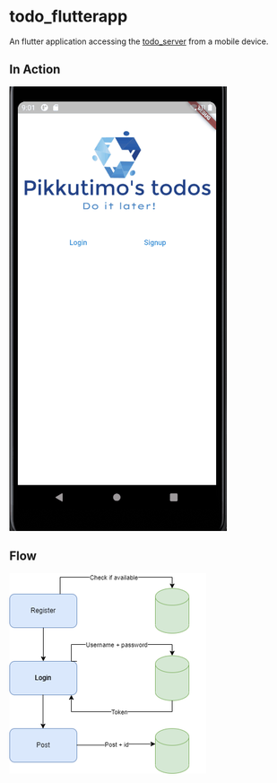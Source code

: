 # todo_flutterapp

An flutter application accessing the [todo_server](https://github.com/pikkutimo/Todo_Fullstack_Server) from a mobile device.

## In Action

![Gif of the application](/media/todo.gif)

## Flow

![Alt text](/media/Flutter_todo_flow.png)
